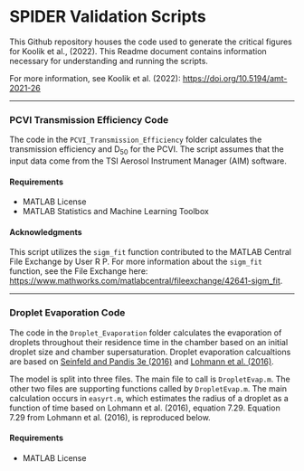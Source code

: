 # SPIDER Validation Scripts
This Github repository houses the code used to generate the critical figures for Koolik et al., (2022). This Readme document contains information necessary for understanding and running the scripts.

For more information, see Koolik et al. (2022): https://doi.org/10.5194/amt-2021-26

---

### PCVI Transmission Efficiency Code
The code in the `PCVI_Transmission_Efficiency` folder calculates the transmission efficiency and D<sub>50</sub> for the PCVI. The script assumes that the input data come from the TSI Aerosol Instrument Manager (AIM) software. 

#### Requirements
* MATLAB License
* MATLAB Statistics and Machine Learning Toolbox

#### Acknowledgments
This script utilizes the `sigm_fit` function contributed to the MATLAB Central File Exchange by User R P. For more information about the `sigm_fit` function, see the File Exchange here: https://www.mathworks.com/matlabcentral/fileexchange/42641-sigm_fit.

---

### Droplet Evaporation Code
The code in the `Droplet_Evaporation` folder calculates the evaporation of droplets throughout their residence time in the chamber based on an initial droplet size and chamber supersaturation. Droplet evaporation calcualtions are based on [Seinfeld and Pandis 3e (2016)](https://www.wiley.com/en-us/Atmospheric+Chemistry+and+Physics:+From+Air+Pollution+to+Climate+Change,+3rd+Edition-p-9781118947401) and [Lohmann et al. (2016)](https://www.cambridge.org/core/books/an-introduction-to-clouds/F5A8096E7A3BD5C8FFD9208248DD1839).

The model is split into three files. The main file to call is `DropletEvap.m`. The other two files are supporting functions called by `DropletEvap.m`. The main calculation occurs in `easyrt.m`, which estimates the radius of a droplet as a function of time based on Lohmann et al. (2016), equation 7.29. Equation 7.29 from Lohmann et al. (2016), is reproduced below.



#### Requirements
* MATLAB License
